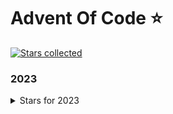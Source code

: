 # Advent Of Code ⭐

[![Stars collected](https://shields.io/static/v1?label=stars%20collected&message=12&color=yellow)]()

### 2023

<details><summary>Stars for 2023</summary>
<p>

| day | part one | part two |
|:--:| :------: | :------: |
| 01 | ⭐ | ⭐ |
| 02 | ⭐ | ⭐ |
| 03 | ⭐ | ⭐ |
| 04 | ⭐ | ⭐ |
| 05 | ⭐ | ⭐ |
| 06 | ⭐ | ⭐ |

</p>
</details>
